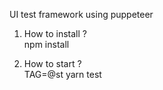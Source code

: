 UI test framework using puppeteer

1. How to install ? <br/>
npm install

2. How to start ? <br/>
TAG=@st yarn test
